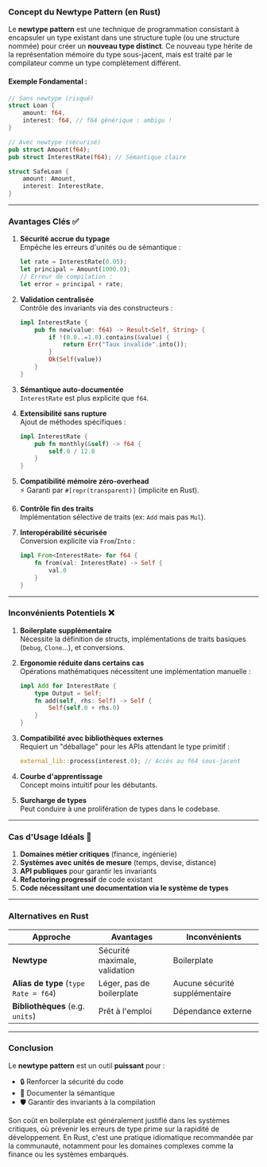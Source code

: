 ### Concept du **Newtype Pattern** (en Rust)

Le **newtype pattern** est une technique de programmation consistant à encapsuler un type existant dans une structure tuple (ou une structure nommée) pour créer un **nouveau type distinct**. Ce nouveau type hérite de la représentation mémoire du type sous-jacent, mais est traité par le compilateur comme un type complètement différent.

#### Exemple Fondamental :
```rust
// Sans newtype (risqué)
struct Loan {
    amount: f64,
    interest: f64, // f64 générique : ambigu !
}

// Avec newtype (sécurisé)
pub struct Amount(f64);
pub struct InterestRate(f64); // Sémantique claire

struct SafeLoan {
    amount: Amount,
    interest: InterestRate,
}
```

---

### Avantages Clés ✅

1. **Sécurité accrue du typage**  
   Empêche les erreurs d'unités ou de sémantique :
   ```rust
   let rate = InterestRate(0.05);
   let principal = Amount(1000.0);
   // Erreur de compilation :
   let error = principal + rate;
   ```

2. **Validation centralisée**  
   Contrôle des invariants via des constructeurs :
   ```rust
   impl InterestRate {
       pub fn new(value: f64) -> Result<Self, String> {
           if !(0.0..=1.0).contains(&value) {
               return Err("Taux invalide".into());
           }
           Ok(Self(value))
       }
   }
   ```

3. **Sémantique auto-documentée**  
   `InterestRate` est plus explicite que `f64`.

4. **Extensibilité sans rupture**  
   Ajout de méthodes spécifiques :
   ```rust
   impl InterestRate {
       pub fn monthly(&self) -> f64 {
           self.0 / 12.0
       }
   }
   ```

5. **Compatibilité mémoire zéro-overhead**  
   ⚡ Garanti par `#[repr(transparent)]` (implicite en Rust).

6. **Contrôle fin des traits**  
   Implémentation sélective de traits (ex: `Add` mais pas `Mul`).

7. **Interopérabilité sécurisée**  
   Conversion explicite via `From`/`Into` :
   ```rust
   impl From<InterestRate> for f64 {
       fn from(val: InterestRate) -> Self {
           val.0
       }
   }
   ```

---

### Inconvénients Potentiels ❌

1. **Boilerplate supplémentaire**  
   Nécessite la définition de structs, implémentations de traits basiques (`Debug`, `Clone`...), et conversions.

2. **Ergonomie réduite dans certains cas**  
   Opérations mathématiques nécessitent une implémentation manuelle :
   ```rust
   impl Add for InterestRate {
       type Output = Self;
       fn add(self, rhs: Self) -> Self {
           Self(self.0 + rhs.0)
       }
   }
   ```

3. **Compatibilité avec bibliothèques externes**  
   Requiert un "déballage" pour les APIs attendant le type primitif :
   ```rust
   external_lib::process(interest.0); // Accès au f64 sous-jacent
   ```

4. **Courbe d'apprentissage**  
   Concept moins intuitif pour les débutants.

5. **Surcharge de types**  
   Peut conduire à une prolifération de types dans le codebase.

---

### Cas d'Usage Idéals 🎯

1. **Domaines métier critiques** (finance, ingénierie)
2. **Systèmes avec unités de mesure** (temps, devise, distance)
3. **API publiques** pour garantir les invariants
4. **Refactoring progressif** de code existant
5. **Code nécessitant une documentation via le système de types**

---

### Alternatives en Rust

| Approche               | Avantages                                  | Inconvénients               |
|------------------------|-------------------------------------------|----------------------------|
| **Newtype**            | Sécurité maximale, validation             | Boilerplate                |
| **Alias de type** (`type Rate = f64`)| Léger, pas de boilerplate | Aucune sécurité supplémentaire |
| **Bibliothèques** (e.g. `units`) | Prêt à l'emploi | Dépendance externe |

---

### Conclusion

Le **newtype pattern** est un outil **puissant** pour :
- 🔒 Renforcer la sécurité du code
- 📝 Documenter la sémantique
- 🛡️ Garantir des invariants à la compilation

Son coût en boilerplate est généralement justifié dans les systèmes critiques, où prévenir les erreurs de type prime sur la rapidité de développement. En Rust, c'est une pratique idiomatique recommandée par la communauté, notamment pour les domaines complexes comme la finance ou les systèmes embarqués.